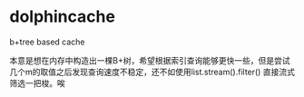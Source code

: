 # dolphincache
b+tree based cache

本意是想在内存中构造出一棵B+树，希望根据索引查询能够更快一些，但是尝试几个m的取值之后发现查询速度不稳定，还不如使用list.stream().filter()
直接流式筛选一把梭。唉
